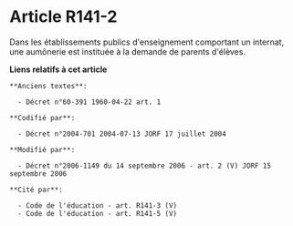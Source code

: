 # Article R141-2

Dans les établissements publics d'enseignement comportant un internat, une aumônerie est instituée à la demande de parents
d'élèves.

**Liens relatifs à cet article**

	**Anciens textes**:

	  - Décret n°60-391 1960-04-22 art. 1

	**Codifié par**:

	  - Décret n°2004-701 2004-07-13 JORF 17 juillet 2004

	**Modifié par**:

	  - Décret n°2006-1149 du 14 septembre 2006 - art. 2 (V) JORF 15 septembre 2006

	**Cité par**:

	  - Code de l'éducation - art. R141-3 (V)
	  - Code de l'éducation - art. R141-5 (V)
